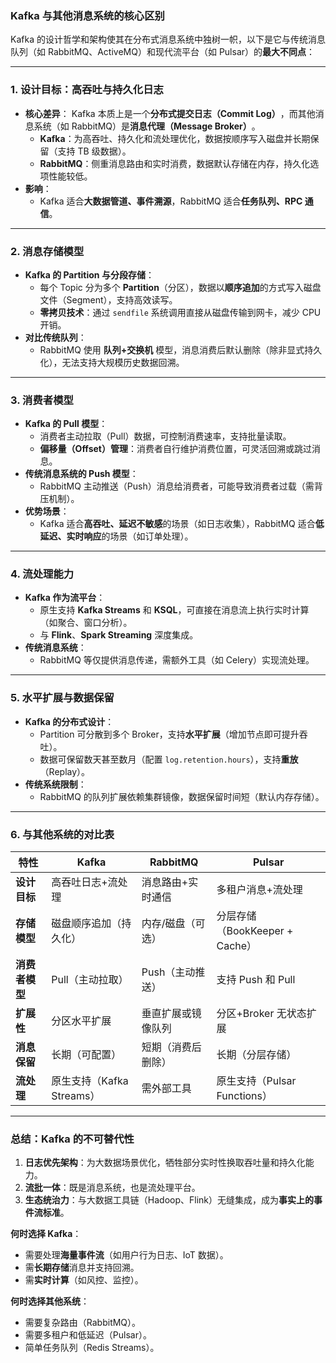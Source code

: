 ### **Kafka 与其他消息系统的核心区别**

Kafka 的设计哲学和架构使其在分布式消息系统中独树一帜，以下是它与传统消息队列（如 RabbitMQ、ActiveMQ）和现代流平台（如 Pulsar）的**最大不同点**：

------

### **1. 设计目标：高吞吐与持久化日志**

- **核心差异**：
   Kafka 本质上是一个**分布式提交日志（Commit Log）​**，而其他消息系统（如 RabbitMQ）是**消息代理（Message Broker）​**。
  - **Kafka**：为高吞吐、持久化和流处理优化，数据按顺序写入磁盘并长期保留（支持 TB 级数据）。
  - **RabbitMQ**：侧重消息路由和实时消费，数据默认存储在内存，持久化选项性能较低。
- **影响**：
  - Kafka 适合**大数据管道、事件溯源**，RabbitMQ 适合**任务队列、RPC 通信**。

------

### **2. 消息存储模型**

- **Kafka 的 Partition 与分段存储**：
  - 每个 Topic 分为多个 **Partition**（分区），数据以**顺序追加**的方式写入磁盘文件（Segment），支持高效读写。
  - **零拷贝技术**：通过 `sendfile` 系统调用直接从磁盘传输到网卡，减少 CPU 开销。
- **对比传统队列**：
  - RabbitMQ 使用 **队列+交换机** 模型，消息消费后默认删除（除非显式持久化），无法支持大规模历史数据回溯。

------

### **3. 消费者模型**

- **Kafka 的 Pull 模型**：
  - 消费者主动拉取（Pull）数据，可控制消费速率，支持批量读取。
  - **偏移量（Offset）管理**：消费者自行维护消费位置，可灵活回溯或跳过消息。
- **传统消息系统的 Push 模型**：
  - RabbitMQ 主动推送（Push）消息给消费者，可能导致消费者过载（需背压机制）。
- **优势场景**：
  - Kafka 适合**高吞吐、延迟不敏感**的场景（如日志收集），RabbitMQ 适合**低延迟、实时响应**的场景（如订单处理）。

------

### **4. 流处理能力**

- **Kafka 作为流平台**：
  - 原生支持 **Kafka Streams** 和 **KSQL**，可直接在消息流上执行实时计算（如聚合、窗口分析）。
  - 与 **Flink**、**Spark Streaming** 深度集成。
- **传统消息系统**：
  - RabbitMQ 等仅提供消息传递，需额外工具（如 Celery）实现流处理。

------

### **5. 水平扩展与数据保留**

- **Kafka 的分布式设计**：
  - Partition 可分散到多个 Broker，支持**水平扩展**（增加节点即可提升吞吐）。
  - 数据可保留数天甚至数月（配置 `log.retention.hours`），支持**重放**（Replay）。
- **传统系统限制**：
  - RabbitMQ 的队列扩展依赖集群镜像，数据保留时间短（默认内存存储）。

------

### **6. 与其他系统的对比表**

| **特性**       | **Kafka**                 | **RabbitMQ**       | **Pulsar**                     |
| -------------- | ------------------------- | ------------------ | ------------------------------ |
| **设计目标**   | 高吞吐日志+流处理         | 消息路由+实时通信  | 多租户消息+流处理              |
| **存储模型**   | 磁盘顺序追加（持久化）    | 内存/磁盘（可选）  | 分层存储（BookKeeper + Cache） |
| **消费者模型** | Pull（主动拉取）          | Push（主动推送）   | 支持 Push 和 Pull              |
| **扩展性**     | 分区水平扩展              | 垂直扩展或镜像队列 | 分区+Broker 无状态扩展         |
| **消息保留**   | 长期（可配置）            | 短期（消费后删除） | 长期（分层存储）               |
| **流处理**     | 原生支持（Kafka Streams） | 需外部工具         | 原生支持（Pulsar Functions）   |

------

### **总结：Kafka 的不可替代性**

1. **日志优先架构**：为大数据场景优化，牺牲部分实时性换取吞吐量和持久化能力。
2. **流批一体**：既是消息系统，也是流处理平台。
3. **生态统治力**：与大数据工具链（Hadoop、Flink）无缝集成，成为**事实上的事件流标准**。

**何时选择 Kafka**：

- 需要处理**海量事件流**（如用户行为日志、IoT 数据）。
- 需**长期存储**消息并支持回溯。
- 需**实时计算**（如风控、监控）。

**何时选择其他系统**：

- 需要复杂路由（RabbitMQ）。
- 需要多租户和低延迟（Pulsar）。
- 简单任务队列（Redis Streams）。